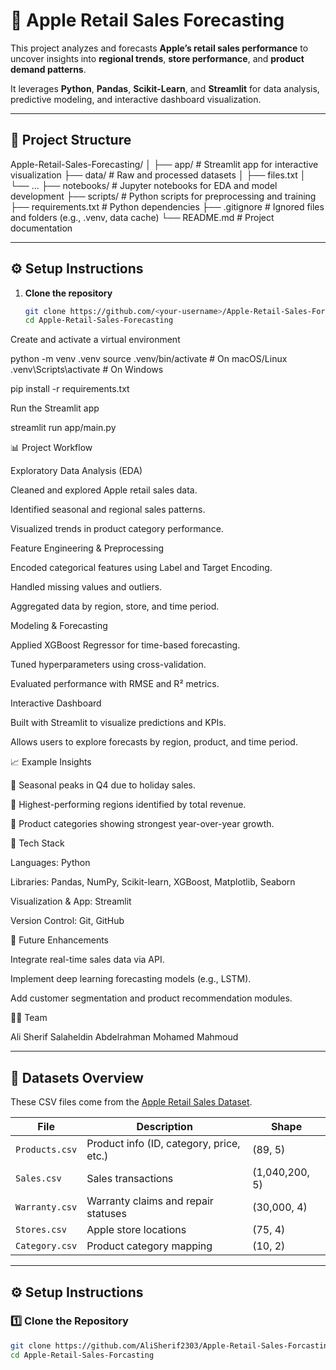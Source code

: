 # 🍏 Apple Retail Sales Forecasting

This project analyzes and forecasts **Apple’s retail sales performance** to uncover insights into **regional trends**, **store performance**, and **product demand patterns**.  

It leverages **Python**, **Pandas**, **Scikit-Learn**, and **Streamlit** for data analysis, predictive modeling, and interactive dashboard visualization.

---

## 📁 Project Structure

Apple-Retail-Sales-Forecasting/
│
├── app/ # Streamlit app for interactive visualization
├── data/ # Raw and processed datasets
│ ├── files.txt
│ └── ...
├── notebooks/ # Jupyter notebooks for EDA and model development
├── scripts/ # Python scripts for preprocessing and training
├── requirements.txt # Python dependencies
├── .gitignore # Ignored files and folders (e.g., .venv, data cache)
└── README.md # Project documentation


---

## ⚙️ Setup Instructions

1. **Clone the repository**
   ```bash
   git clone https://github.com/<your-username>/Apple-Retail-Sales-Forecasting.git
   cd Apple-Retail-Sales-Forecasting

Create and activate a virtual environment

python -m venv .venv
source .venv/bin/activate     # On macOS/Linux
.venv\Scripts\activate        # On Windows

pip install -r requirements.txt

Run the Streamlit app

streamlit run app/main.py

📊 Project Workflow

Exploratory Data Analysis (EDA)

Cleaned and explored Apple retail sales data.

Identified seasonal and regional sales patterns.

Visualized trends in product category performance.

Feature Engineering & Preprocessing

Encoded categorical features using Label and Target Encoding.

Handled missing values and outliers.

Aggregated data by region, store, and time period.

Modeling & Forecasting

Applied XGBoost Regressor for time-based forecasting.

Tuned hyperparameters using cross-validation.

Evaluated performance with RMSE and R² metrics.

Interactive Dashboard

Built with Streamlit to visualize predictions and KPIs.

Allows users to explore forecasts by region, product, and time period.

📈 Example Insights

📅 Seasonal peaks in Q4 due to holiday sales.

🏬 Highest-performing regions identified by total revenue.

📱 Product categories showing strongest year-over-year growth.

🧠 Tech Stack

Languages: Python

Libraries: Pandas, NumPy, Scikit-learn, XGBoost, Matplotlib, Seaborn

Visualization & App: Streamlit

Version Control: Git, GitHub

🚀 Future Enhancements

Integrate real-time sales data via API.

Implement deep learning forecasting models (e.g., LSTM).

Add customer segmentation and product recommendation modules.

👨‍💻 Team

Ali Sherif Salaheldin
Abdelrahman Mohamed Mahmoud

---

## 🧠 Datasets Overview

These CSV files come from the [Apple Retail Sales Dataset](https://www.kaggle.com/datasets/amangarg08/apple-retail-sales-dataset).

| File | Description | Shape |
|------|--------------|--------|
| `Products.csv` | Product info (ID, category, price, etc.) | (89, 5) |
| `Sales.csv` | Sales transactions | (1,040,200, 5) |
| `Warranty.csv` | Warranty claims and repair statuses | (30,000, 4) |
| `Stores.csv` | Apple store locations | (75, 4) |
| `Category.csv` | Product category mapping | (10, 2) |

---

## ⚙️ Setup Instructions

### 1️⃣ Clone the Repository
```bash
git clone https://github.com/AliSherif2303/Apple-Retail-Sales-Forcasting.git
cd Apple-Retail-Sales-Forcasting

